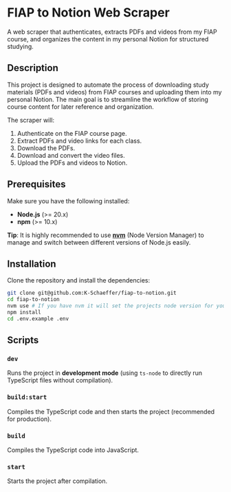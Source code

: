 # FIAP to Notion Web Scraper

A web scraper that authenticates, extracts PDFs and videos from my FIAP course, and organizes the content in my personal Notion for structured studying.

## Description

This project is designed to automate the process of downloading study materials (PDFs and videos) from FIAP courses and uploading them into my personal Notion. The main goal is to streamline the workflow of storing course content for later reference and organization.

The scraper will:

1. Authenticate on the FIAP course page.
2. Extract PDFs and video links for each class.
3. Download the PDFs.
4. Download and convert the video files.
5. Upload the PDFs and videos to Notion.

## Prerequisites

Make sure you have the following installed:

- **Node.js** (>= 20.x)
- **npm** (>= 10.x)

**Tip**: It is highly recommended to use **[nvm](https://github.com/nvm-sh/nvm)** (Node Version Manager) to manage and switch between different versions of Node.js easily.

## Installation

Clone the repository and install the dependencies:

```bash
git clone git@github.com:K-Schaeffer/fiap-to-notion.git
cd fiap-to-notion
nvm use # If you have nvm it will set the projects node version for you
npm install
cd .env.example .env
```

## Scripts

### `dev`

Runs the project in **development mode** (using `ts-node` to directly run TypeScript files without compilation).

### `build:start`

Compiles the TypeScript code and then starts the project (recommended for production).

### `build`

Compiles the TypeScript code into JavaScript.

### `start`

Starts the project after compilation.

